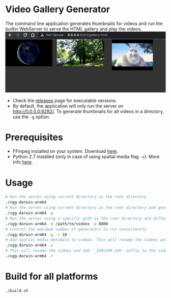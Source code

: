 # Video Gallery Generator
The command line application generates thumbnails for videos and run the builtin WebServer to serve the HTML gallery and play the videos.
![](img/1.png)

- Check the [releases](https://github.com/gadelkareem/video-gallery-generator/releases) page for executable versions.
- By default, the application will only run the server on http://0.0.0.0:8282/. To generate thumbnails for all videos in a directory, use the `-g` option.

# Prerequisites
- FFmpeg installed on your system. Download [here](https://ffmpeg.org/download.html).
- Python 2.7 installed (only in case of using spatial media flag `-s`). More info [here](https://github.com/google/spatial-media).

# Usage
```bash
# Run the server using current directory as the root directory
./vgg-darwin-arm64 
# Run the server using current directory as the root directory and generate thumbnails for all videos in the current directory
./vgg-darwin-arm64 -g
# Run the server using a specific path as the root directory and different port
./vgg-darwin-arm64 -d /path/to/videos -p 8080
# Control the maximum number of generators to run concurrently
./vgg-darwin-arm64 -g -c 10
# Add spatial media metadata to videos. This will rename the videos and add '_180x180_3dh' suffix to the video file name. Only left-right 180 is currently supported. 
./vgg-darwin-arm64 -s
# This will rename the videos and add '_180x180_3dh' suffix to the video file name without adding spatial media metadata. Only left-right 180 is currently supported.  
./vgg-darwin-arm64 -r
```

# Build for all platforms
```shell
./build.sh
```